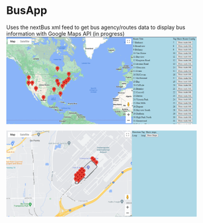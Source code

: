 # BusApp
Uses the nextBus xml feed to get bus agency/routes data to display bus information with Google Maps API (in progress)
![alt text](./demo1.png)


![alt text](./demo2.png)
